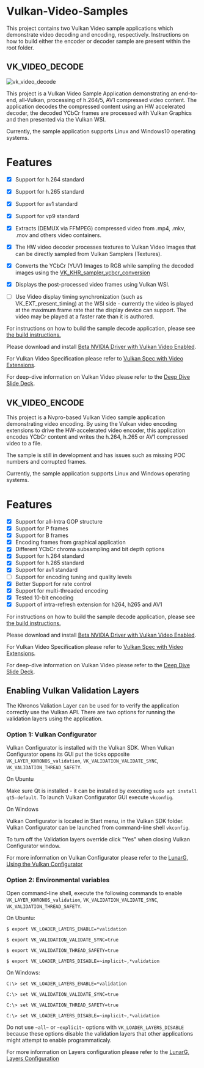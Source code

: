# Vulkan-Video-Samples

This project contains two Vulkan Video sample applications which demonstrate video decoding and encoding, respectively. Instructions on how to build either the encoder or decoder sample are present within the root folder.

## VK_VIDEO_DECODE

![vk_video_decode](vk_video_decoder/doc/VideoDecode.png)


This project is a Vulkan Video Sample Application demonstrating an end-to-end, all-Vulkan, processing of h.264/5, AV1 compressed video content. The application decodes the compressed content using an HW accelerated decoder, the decoded YCbCr frames are processed with Vulkan Graphics and then presented via the Vulkan WSI.

Currently, the sample application supports Linux and Windows10 operating systems.


Features
========
- [x] Support for h.264 standard
- [x] Support for h.265 standard
- [x] Support for av1 standard
- [x] Support for vp9 standard
- [x] Extracts (DEMUX via FFMPEG) compressed video from .mp4, .mkv, .mov and others video containers.
- [x] The HW video decoder processes textures to Vulkan Video Images that can be directly sampled from Vulkan Samplers (Textures).
- [x] Converts the YCbCr (YUV) Images to RGB while sampling the decoded images using the [VK_KHR_sampler_ycbcr_conversion](https://www.khronos.org/registry/vulkan/specs/1.2-extensions/man/html/VK_KHR_sampler_ycbcr_conversion.html)
- [x] Displays the post-processed video frames using Vulkan WSI.
- [ ] Use Video display timing synchronization (such as VK_EXT_present_timing) at the WSI side - currently the video is played at the maximum frame rate that the display device can support. The video may be played at a faster rate than it is authored.


For instructions on how to build the sample decode application, please see [the build instructions.](https://github.com/KhronosGroup/Vulkan-Video-Samples/blob/main/BUILD.md)

Please download and install [Beta NVIDIA Driver with Vulkan Video Enabled](https://developer.nvidia.com/vulkan-driver).

For Vulkan Video Specification please refer to [Vulkan Spec with Video Extensions](https://www.khronos.org/registry/vulkan/specs/1.2-extensions/html/vkspec.html).

For deep-dive information on Vulkan Video please refer to the [Deep Dive Slide Deck](https://www.khronos.org/assets/uploads/apis/Vulkan-Video-Deep-Dive-Apr21.pdf).

## VK_VIDEO_ENCODE

This project is a Nvpro-based Vulkan Video sample application demonstrating video encoding. By using the Vulkan video encoding extensions to drive the HW-accelerated video encoder, this application encodes YCbCr content and writes the h.264, h.265 or AV1 compressed video to a file.

The sample is still in development and has issues such as missing POC numbers and corrupted frames.

Currently, the sample application supports Linux and Windows operating systems.

Features
========

- [x] Support for all-Intra GOP structure
- [x] Support for P frames
- [x] Support for B frames
- [x] Encoding frames from graphical application
- [x] Different YCbCr chroma subsampling and bit depth options
- [x] Support for h.264 standard
- [x] Support for h.265 standard
- [x] Support for av1 standard
- [ ] Support for encoding tuning and quality levels
- [x] Better Support for rate control
- [x] Support for multi-threaded encoding
- [x] Tested 10-bit encoding
- [x] Support of intra-refresh extension for h264, h265 and AV1

For instructions on how to build the sample decode application, please see [the build instructions.](https://github.com/KhronosGroup/Vulkan-Video-Samples/blob/main/BUILD.md)

Please download and install [Beta NVIDIA Driver with Vulkan Video Enabled](https://developer.nvidia.com/vulkan-driver).

For Vulkan Video Specification please refer to [Vulkan Spec with Video Extensions](https://www.khronos.org/registry/vulkan/specs/1.3-extensions/html/vkspec.html).

For deep-dive information on Vulkan Video please refer to the [Deep Dive Slide Deck](https://www.khronos.org/assets/uploads/apis/Vulkan-Video-Deep-Dive-Apr21.pdf).

## Enabling Vulkan Validation Layers

The Khronos Valiation Layer can be used for to verify the application correctly use the Vulkan API. There are two options for running the validation layers using the application.

### Option 1: Vulkan Configurator

Vulkan Configurator is installed with the Vulkan SDK. When Vulkan Configurator opens its GUI put the ticks opposite `VK_LAYER_KHRONOS_validation`, `VK_VALIDATION_VALIDATE_SYNC`, `VK_VALIDATION_THREAD_SAFETY`.

On Ubuntu

Make sure Qt is installed - it can be installed by executing `sudo apt install qt5-default`. To launch Vulkan Configurator GUI execute `vkconfig`.

On Windows

Vulkan Configurator is located in Start menu, in the Vulkan SDK folder. Vulkan Configurator can be launched from command-line shell `vkconfig`.

To turn off the Validation layers override click "Yes" when closing Vulkan Configurator window.

For more information on Vulkan Configurator please refer to the [LunarG, Using the Vulkan Configurator](https://vulkan.lunarg.com/doc/sdk/1.3.290.0/windows/vkconfig.html)

### Option 2: Environmental variables

Open command-line shell, execute the following commands to enable `VK_LAYER_KHRONOS_validation`, `VK_VALIDATION_VALIDATE_SYNC`, `VK_VALIDATION_THREAD_SAFETY`.

On Ubuntu:

`$ export VK_LOADER_LAYERS_ENABLE=*validation`

`$ export VK_VALIDATION_VALIDATE_SYNC=true`

`$ export VK_VALIDATION_THREAD_SAFETY=true`

`$ export VK_LOADER_LAYERS_DISABLE=~implicit~,*validation`

On Windows:

`C:\> set VK_LOADER_LAYERS_ENABLE=*validation`

`C:\> set VK_VALIDATION_VALIDATE_SYNC=true`

`C:\> set VK_VALIDATION_THREAD_SAFETY=true`

`C:\> set VK_LOADER_LAYERS_DISABLE=~implicit~,*validation`

Do not use `~all~` or `~explicit~` options with `VK_LOADER_LAYERS_DISABLE` because these options disable the validation layers that other applications might attempt to enable programmaticaly.

For more information on Layers configuration please refer to the [LunarG, Layers Configuration](https://vulkan.lunarg.com/doc/sdk/latest/windows/layer_configuration.html)
